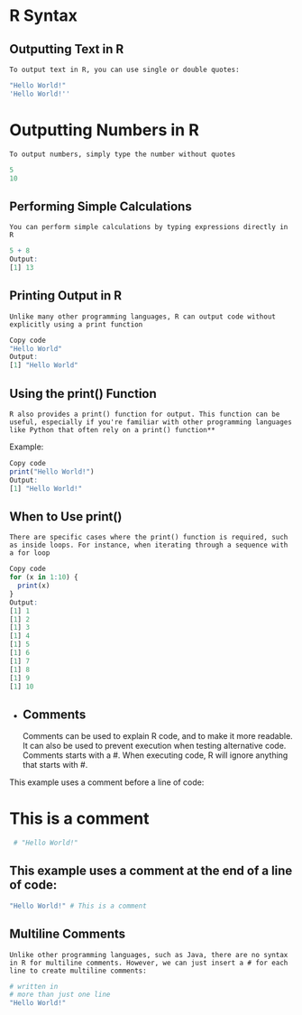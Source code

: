
# R Syntax

## Outputting Text in R

    To output text in R, you can use single or double quotes:  

```R
"Hello World!"
'Hello World!''
```

# Outputting Numbers in R

    To output numbers, simply type the number without quotes

```R
5
10
```


## Performing Simple Calculations
    You can perform simple calculations by typing expressions directly in R

```R
5 + 8
Output:
[1] 13
```


## Printing Output in R
    Unlike many other programming languages, R can output code without explicitly using a print function

```R
Copy code
"Hello World"
Output:
[1] "Hello World"
```

## Using the print() Function
    R also provides a print() function for output. This function can be useful, especially if you're familiar with other programming languages like Python that often rely on a print() function**

Example:

```R
Copy code
print("Hello World!")
Output:
[1] "Hello World!"
```

## When to Use print()
    There are specific cases where the print() function is required, such as inside loops. For instance, when iterating through a sequence with a for loop

```R
Copy code
for (x in 1:10) {
  print(x)
}
Output:
[1] 1
[1] 2
[1] 3
[1] 4
[1] 5
[1] 6
[1] 7
[1] 8
[1] 9
[1] 10
```

- ## Comments
    Comments can be used to explain R code, and to make it more readable. It can also be used to prevent execution when testing alternative code.
    Comments starts with a #. When executing code, R will ignore anything that starts with #.

This example uses a comment before a line of code:
# This is a comment

```R
 # "Hello World!"
```

## This example uses a comment at the end of a line of code:

```R
"Hello World!" # This is a comment
```


## Multiline Comments
    Unlike other programming languages, such as Java, there are no syntax in R for multiline comments. However, we can just insert a # for each line to create multiline comments:

```R
# written in
# more than just one line
"Hello World!"
